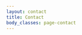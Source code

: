 ```yaml
---
layout: contact
title: Contact
body_classes: page-contact
---
```

<!-- 
## Contact Info

- **Email:** example@example.com
- **Phone:** +61 0417 123 XXX
- **Address:** Clem Jones Promenade, South Brisbane QLD 4101 (View Map) -->
